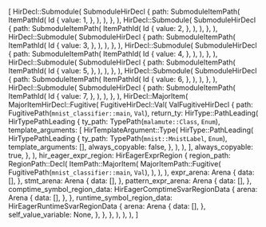 [
    HirDecl::Submodule(
        SubmoduleHirDecl {
            path: SubmoduleItemPath(
                ItemPathId(
                    Id {
                        value: 1,
                    },
                ),
            ),
        },
    ),
    HirDecl::Submodule(
        SubmoduleHirDecl {
            path: SubmoduleItemPath(
                ItemPathId(
                    Id {
                        value: 2,
                    },
                ),
            ),
        },
    ),
    HirDecl::Submodule(
        SubmoduleHirDecl {
            path: SubmoduleItemPath(
                ItemPathId(
                    Id {
                        value: 3,
                    },
                ),
            ),
        },
    ),
    HirDecl::Submodule(
        SubmoduleHirDecl {
            path: SubmoduleItemPath(
                ItemPathId(
                    Id {
                        value: 4,
                    },
                ),
            ),
        },
    ),
    HirDecl::Submodule(
        SubmoduleHirDecl {
            path: SubmoduleItemPath(
                ItemPathId(
                    Id {
                        value: 5,
                    },
                ),
            ),
        },
    ),
    HirDecl::Submodule(
        SubmoduleHirDecl {
            path: SubmoduleItemPath(
                ItemPathId(
                    Id {
                        value: 6,
                    },
                ),
            ),
        },
    ),
    HirDecl::Submodule(
        SubmoduleHirDecl {
            path: SubmoduleItemPath(
                ItemPathId(
                    Id {
                        value: 7,
                    },
                ),
            ),
        },
    ),
    HirDecl::MajorItem(
        MajorItemHirDecl::Fugitive(
            FugitiveHirDecl::Val(
                ValFugitiveHirDecl {
                    path: FugitivePath(`mnist_classifier::main`, `Val`),
                    return_ty: HirType::PathLeading(
                        HirTypePathLeading {
                            ty_path: TypePath(`malamute::Class`, `Enum`),
                            template_arguments: [
                                HirTemplateArgument::Type(
                                    HirType::PathLeading(
                                        HirTypePathLeading {
                                            ty_path: TypePath(`mnist::MnistLabel`, `Enum`),
                                            template_arguments: [],
                                            always_copyable: false,
                                        },
                                    ),
                                ),
                            ],
                            always_copyable: true,
                        },
                    ),
                    hir_eager_expr_region: HirEagerExprRegion {
                        region_path: RegionPath::Decl(
                            ItemPath::MajorItem(
                                MajorItemPath::Fugitive(
                                    FugitivePath(`mnist_classifier::main`, `Val`),
                                ),
                            ),
                        ),
                        expr_arena: Arena {
                            data: [],
                        },
                        stmt_arena: Arena {
                            data: [],
                        },
                        pattern_expr_arena: Arena {
                            data: [],
                        },
                        comptime_symbol_region_data: HirEagerComptimeSvarRegionData {
                            arena: Arena {
                                data: [],
                            },
                        },
                        runtime_symbol_region_data: HirEagerRuntimeSvarRegionData {
                            arena: Arena {
                                data: [],
                            },
                            self_value_variable: None,
                        },
                    },
                },
            ),
        ),
    ),
]